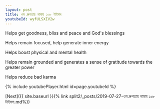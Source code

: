 ```yaml
---
layout: post
title: ওম দ্রুপতায় নামায ১০৮ টাইমস
youtubeId: wyfULSXIV2w
---
```

 
 
Helps get goodness, bliss and peace and God's blessings
 
Helps remain focused, help generate inner energy 
 
Helps boost physical and mental health 
 
Helps remain grounded and generates a sense of gratitude towards the greater power 
 
Helps reduce bad karma
 
 
 
 


{% include youtubePlayer.html id=page.youtubeId %}
 
[Next]({{ site.baseurl }}{% link  split2/_posts/2019-07-27-ওম দ্রুপতায় নামায ১০৮ টাইমস.md%})
 
